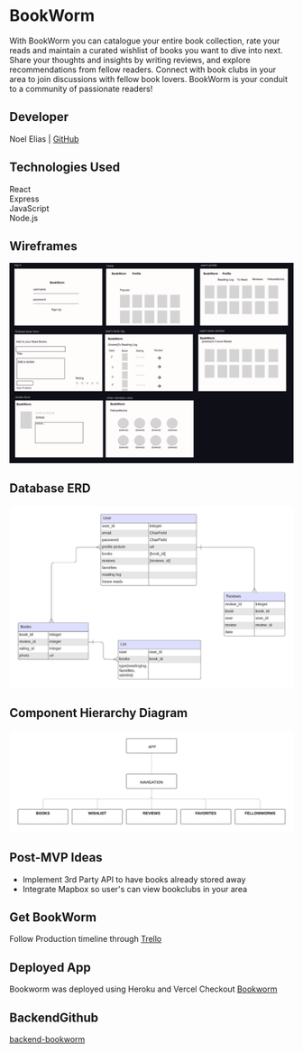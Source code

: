 # BookWorm

With BookWorm you can catalogue your entire book collection, rate your reads and maintain a curated wishlist of books you want to dive into next. Share your thoughts and insights by writing reviews, and explore recommendations from fellow readers. Connect with book clubs in your area to join discussions with fellow book lovers. BookWorm is your conduit to a community of passionate readers!

## Developer
Noel Elias | [GitHub](https://github.com/eliaswnoel) 

## Technologies Used
React<br>
Express<br>
JavaScript<br>
Node.js


## Wireframes
![alt text](images/bookworm_wireframe.png)

## Database ERD
![alt text](images/ERDiagram.jpeg)

## Component Hierarchy Diagram
![alt text](images/component_diagram.jpeg)

## Post-MVP Ideas
- Implement 3rd Party API to have books already stored away
- Integrate Mapbox so user's can view bookclubs in your area

## Get BookWorm
Follow Production timeline through [Trello](https://trello.com/invite/b/M4RroajX/ATTI734987d0d983cc1549165104910675316F6B0809/bookworm-app)

## Deployed App
Bookworm was deployed using Heroku and Vercel
Checkout [Bookworm](https://book-app-frontend-c0srimxze-noel-elias-projects.vercel.app)

## BackendGithub
[backend-bookworm](https://github.com/eliaswnoel/book-app-backend)
